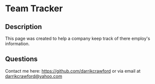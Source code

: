 # Team Tracker

## Description
This page was created to help a company keep track of there employ's information.

## Questions
Contact me here:
https://github.com/darrikcrawford or via email at darrikcrawford@yahoo.com